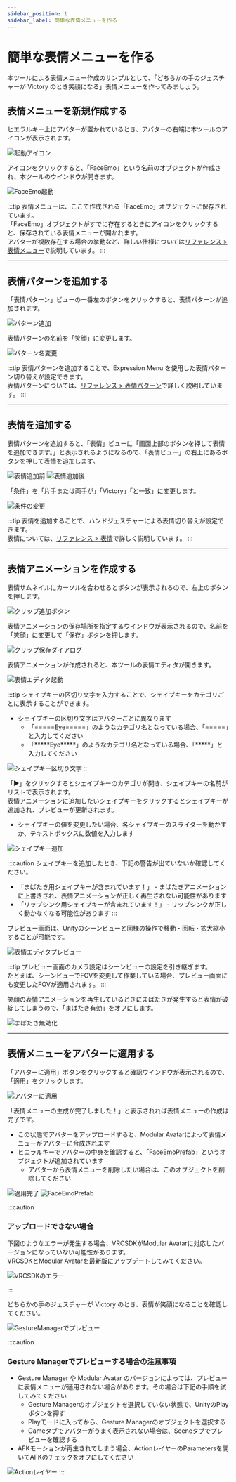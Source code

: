 ```yaml
---
sidebar_position: 1
sidebar_label: 簡単な表情メニューを作る
---
```

 
 # 簡単な表情メニューを作る

本ツールによる表情メニュー作成のサンプルとして、「どちらかの手のジェスチャーが Victory のとき笑顔になる」表情メニューを作ってみましょう。

## 表情メニューを新規作成する

ヒエラルキー上にアバターが置かれているとき、アバターの右端に本ツールのアイコンが表示されます。 

![起動アイコン](launch_icon.png)

アイコンをクリックすると、「FaceEmo」という名前のオブジェクトが作成され、本ツールのウインドウが開きます。

![FaceEmo起動](launch_face_emo.png)

:::tip
表情メニューは、ここで作成される「FaceEmo」オブジェクトに保存されています。  
「FaceEmo」オブジェクトがすでに存在するときにアイコンをクリックすると、保存されている表情メニューが開かれます。  
アバターが複数存在する場合の挙動など、詳しい仕様については[リファレンス > 表情メニュー](../../reference/menu)で説明しています。
:::

---
## 表情パターンを追加する

「表情パターン」ビューの一番左のボタンをクリックすると、表情パターンが追加されます。

![パターン追加](add_pattern.png)

表情パターンの名前を「笑顔」に変更します。

![パターン名変更](modify_pattern_name.png)

:::tip
表情パターンを追加することで、Expression Menu を使用した表情パターン切り替えが設定できます。  
表情パターンについては、[リファレンス > 表情パターン](../../reference/pattern)で詳しく説明しています。
:::

---
## 表情を追加する

表情パターンを追加すると、「表情」ビューに「画面上部のボタンを押して表情を追加できます。」と表示されるようになるので、「表情ビュー」の右上にあるボタンを押して表情を追加します。

![表情追加前](add_expression_before.png)
![表情追加後](add_expression_after.png)

「条件」を「片手または両手が」「Victory」「と一致」に変更します。

![条件の変更](modify_condition.png)

:::tip
表情を追加することで、ハンドジェスチャーによる表情切り替えが設定できます。  
表情については、[リファレンス > 表情](../../reference/expression)で詳しく説明しています。
:::

---
## 表情アニメーションを作成する

表情サムネイルにカーソルを合わせるとボタンが表示されるので、左上のボタンを押します。

![クリップ追加ボタン](add_clip_button.png)

表情アニメーションの保存場所を指定するウインドウが表示されるので、名前を「笑顔」に変更して「保存」ボタンを押します。

![クリップ保存ダイアログ](clip_save_dialog.png)

表情アニメーションが作成されると、本ツールの表情エディタが開きます。

![表情エディタ起動](launch_expression_editor.png)

:::tip
シェイプキーの区切り文字を入力することで、シェイプキーをカテゴリごとに表示することができます。

- シェイプキーの区切り文字はアバターごとに異なります
    - 「=====Eye=====」のようなカテゴリ名となっている場合、「=====」と入力してください
    - 「\*\*\*\*\*Eye\*\*\*\*\*」のようなカテゴリ名となっている場合、「\*\*\*\*\*」と入力してください

![シェイプキー区切り文字](blendshape_delimiter.png)
:::


「▶」をクリックするとシェイプキーのカテゴリが開き、シェイプキーの名前がリストで表示されます。  
表情アニメーションに追加したいシェイプキーをクリックするとシェイプキーが追加され、プレビューが更新されます。

- シェイプキーの値を変更したい場合、各シェイプキーのスライダーを動かすか、テキストボックスに数値を入力します

![シェイプキー追加](add_blendshape.png)

:::caution
シェイプキーを追加したとき、下記の警告が出ていないか確認してください。
- 「まばたき用シェイプキーが含まれています！」 -  まばたきアニメーションに上書きされ、表情アニメーションが正しく再生されない可能性があります
- 「リップシンク用シェイプキーが含まれています！」 -  リップシンクが正しく動かなくなる可能性があります
:::

プレビュー画面は、Unityのシーンビューと同様の操作で移動・回転・拡大縮小することが可能です。

![表情エディタプレビュー](preview_expression_editor.png)

:::tip
プレビュー画面のカメラ設定はシーンビューの設定を引き継ぎます。  
たとえば、シーンビューでFOVを変更して作業している場合、プレビュー画面にも変更したFOVが適用されます。
:::

笑顔の表情アニメーションを再生しているときにまばたきが発生すると表情が破綻してしまうので、「まばたき有効」をオフにします。

![まばたき無効化](disable_blink.png)

---
## 表情メニューをアバターに適用する

「アバターに適用」ボタンをクリックすると確認ウインドウが表示されるので、「適用」をクリックします。

![アバターに適用](apply_to_avatar.png)

「表情メニューの生成が完了しました！」と表示されれば表情メニューの作成は完了です。

- この状態でアバターをアップロードすると、Modular Avatarによって表情メニューがアバターに合成されます
- ヒエラルキーでアバターの中身を確認すると、「FaceEmoPrefab」というオブジェクトが追加されています
    - アバターから表情メニューを削除したい場合は、このオブジェクトを削除してください

![適用完了](application_completed.png)
![FaceEmoPrefab](face_emo_prefab.png)

:::caution
### アップロードできない場合

下図のようなエラーが発生する場合、VRCSDKがModular Avatarに対応したバージョンになっていない可能性があります。  
VRCSDKとModular Avatarを最新版にアップデートしてみてください。

![VRCSDKのエラー](sdk_error.png)

:::

どちらかの手のジェスチャーが Victory のとき、表情が笑顔になることを確認してください。

![GestureManagerでプレビュー](preview_in_gesture_manager.png)

:::caution
### Gesture Managerでプレビューする場合の注意事項

- Gesture Manager や Modular Avatar のバージョンによっては、プレビューに表情メニューが適用されない場合があります。その場合は下記の手順を試してみてください
    - Gesture Managerのオブジェクトを選択していない状態で、UnityのPlayボタンを押す
    - Playモードに入ってから、Gesture Managerのオブジェクトを選択する
    - Gameタブでアバターがうまく表示されない場合は、Sceneタブでプレビューを確認する
- AFKモーションが再生されてしまう場合、ActionレイヤーのParametersを開いてAFKのチェックをオフにしてください

![Actionレイヤー](action_layer.png)
:::
